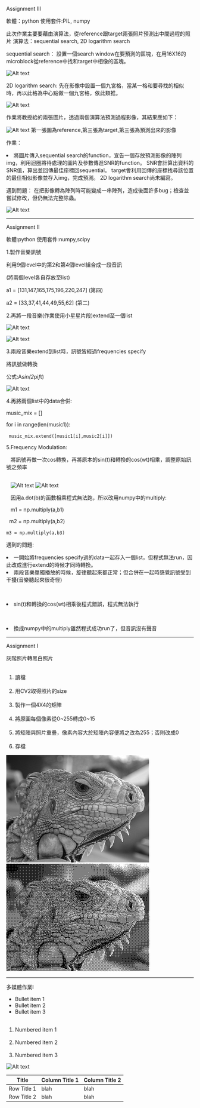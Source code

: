 Assignment III

軟體：python
使用套件:PIL, numpy

此次作業主要要藉由演算法，從reference跟target兩張照片預測出中間過程的照片
演算法：sequential search, 2D logarithm search

sequential search：
設置一個search window在要預測的區塊，在用16X16的microblock從reference中找和target中相像的區塊。

![Alt text](https://i.imgur.com/vFvqjSx.jpg)
 
2D logarithm search:
先在影像中設置一個九宮格，當某一格和要尋找的相似時，再以此格為中心點做一個九宮格，依此類推。

![Alt text](https://i.imgur.com/PgzpAtD.jpg)

作業將教授給的兩張圖片，透過兩個演算法預測過程影像，其結果應如下：

![Alt text](https://i.imgur.com/lhKaX0N.png)
第一張圖為reference,第三張為target,第三張為預測出來的影像

作業：

<li>將圖片傳入sequential search的function，宣告一個存放預測影像的陣列img，利用迴圈將待處理的圖片及參數傳進SNR的function。
SNR會計算出資料的SNR值，算出並回傳最佳座標回sequential。
target會利用回傳的座標找尋該位置的最佳相似影像並存入img，完成預測。</il>
<il>2D logarithm search尚未編寫。</il>

遇到問題：
在把影像轉為陣列時可能變成一串陣列，造成後面許多bug；檢查並嘗試修改，但仍無法完整除蟲。

![Alt text](https://i.imgur.com/ompXbjt.jpg)

------------------------------------------------------------------------
Assignment II

軟體:python
使用套件:numpy,scipy

1.製作音樂訊號

  利用9個level中的第2和第4個level組合成一段音訊
  
 
 
  (將兩個level各自存放至list)
 
  a1 = [131,147,165,175,196,220,247] (第四)
 
  a2 = [33,37,41,44,49,55,62] (第二)
  
 
 
 2.再將一段音樂(作業使用小星星片段)extend至一個list
 
  ![Alt text](https://i.imgur.com/lmQBM5A.jpg)
 
  ![Alt text](https://i.imgur.com/VfuRDO4.jpg)
  
 
 
 3.兩段音樂extend到list時，訊號皆經過frequencies specify
 
  將訊號做轉換
 
  公式:A*sin(2*pi*f*t)
 
  ![Alt text](https://i.imgur.com/6czXeCr.jpg) 
  
 
 
 4.再將兩個list中的data合併:
 
   music_mix = []
  
  
   for i in range(len(music1)):
  
     music_mix.extend([music1[i],music2[i]])
     
     
     
5.Frequency Modulation:

    將訊號再做一次cos轉換，再將原本的sin(t)和轉換的cos(wt)相乘，調整原始訊號之頻率
    
        
    ![Alt text](https://i.imgur.com/I8QAqGn.jpg)
    ![Alt text](https://i.imgur.com/Sa4hofE.jpg)
    
    
    因用a.dot(b)的函數相乘程式無法跑，所以改用numpy中的multiply:
    
    
    m1 = np.multiply(a,b1)
    
    
    m2 = np.multiply(a,b2)
    
    
    m3 = np.multiply(a,b3)

遇到的問題:

  <li>一開始將frequencies specify過的data一起存入一個list，但程式無法run，因此改成進行extend的時候才同時轉換。</li>
 
  <li>兩段音樂單獨播放的時候，旋律聽起來都正常；但合併在一起時感覺訊號受到干擾(音樂聽起來很奇怪)</li>
  
  <li>sin(t)和轉換的cos(wt)相乘後程式錯誤，程式無法執行</li>
  
  <li>換成numpy中的multiply雖然程式成功run了，但音訊沒有聲音</li>

---------------------------------------------------------------

Assignment I

灰階照片轉黑白照片

<ol>
  <li>讀檔</li>
  <li>用CV2取得照片的size</li>
  <li>製作一個4X4的矩陣</li>
  <li>將原圖每個像素從0~255轉成0~15</li>
  <li>將矩陣與照片重疊，像素內容大於矩陣內容便將之改為255；否則改成0</li>
  <li>存檔</li>
</ol>

![Alt text](001.jpg) 
![Alt text](result.jpg)

-----------------------------------------------------------------

多媒體作業I

* Bullet item 1
* Bullet item 2
* Bullet item 3

<ol>
  <li>Numbered item 1</li>
  <li>Numbered item 2</li>
  <li>Numbered item 3</li>
</ol>
 
![Alt text](https://parentinghealthybabies.com/wp-content/uploads/2012/12/apple-16.jpg) 

| Title | Column Title 1 | Column Title 2 |
| ------| ------ | ------ |
| Row Title 1 | blah | blah |
| Row Title 2 | blah | blah |
